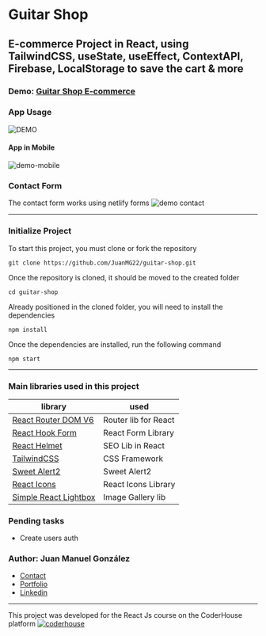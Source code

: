 #  Guitar Shop

## E-commerce Project in React, using TailwindCSS, useState, useEffect, ContextAPI, Firebase, LocalStorage to save the cart & more



### Demo: [Guitar Shop E-commerce](https://guitar-shop-react.netlify.app/)


### App Usage
![DEMO](https://user-images.githubusercontent.com/88951217/152741871-02d71130-6767-4c43-8cc2-7ac965f59ab8.gif)

#### App in Mobile
![demo-mobile](https://user-images.githubusercontent.com/88951217/152746780-e6d36c63-1b54-4f8f-a053-1b343968253e.gif)

### Contact Form
The contact form works using netlify forms
![demo contact](https://user-images.githubusercontent.com/88951217/152752108-d244578b-6da0-437f-8634-d37c5e8e4872.gif)

---
### Initialize Project
To start this project, you must clone or fork the repository

    git clone https://github.com/JuanMG22/guitar-shop.git

Once the repository is cloned, it should be moved to the created folder

    cd guitar-shop
    
Already positioned in the cloned folder, you will need to install the dependencies

    npm install
    
Once the dependencies are installed, run the following command

    npm start
    
    
---
### Main libraries used in this project

| library                                                          | used                      |
| ---------------------------------------------------------------- | ------------------------- |
| [React Router DOM V6](https://reactrouter.com/)                  | Router lib for React      |
| [React Hook Form](https://react-hook-form.com/)                  | React Form Library        |
| [React Helmet](https://github.com/nfl/react-helmet)              | SEO Lib in React          |
| [TailwindCSS](https://tailwindcss.com/)                          | CSS Framework             |
| [Sweet Alert2](https://sweetalert2.github.io/l)                  | Sweet Alert2              |
| [React Icons](https://react-icons.github.io/react-icons/)        | React Icons Library       |
| [Simple React Lightbox](https://github.com/michelecocuccio/simple-react-lightbox)| Image Gallery lib |


### Pending tasks

- Create users auth


### Author: Juan Manuel González

- [Contact](mailto:Juan.m-gonzalez@outlook.com)
- [Portfolio](https://juangonzalez.netlify.app/)
- [Linkedin](https://www.linkedin.com/in/juan-manuel-gonz%C3%A1lez-041576218/)



---
This project was developed for the React Js course on the CoderHouse platform [![coderhouse](https://emprelatam.com/wp-content/uploads/2019/10/logos-coderhouse-01.png)](https://www.coderhouse.com/)
